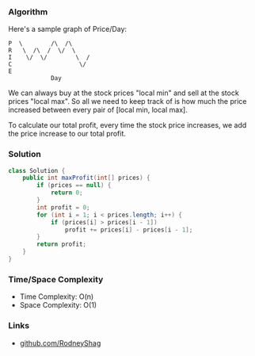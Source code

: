 ### Algorithm

Here's a sample graph of Price/Day:

```
P  \        /\  /\
R   \  /\  /  \/  \
I    \/  \/        \  /
C                   \/
E                   
            Day
```

We can always buy at the stock prices "local min" and sell at the stock prices "local max". So all we need to keep track of is how much the price increased between every pair of [local min, local max].

To calculate our total profit, every time the stock price increases, we add the price increase to our total profit.

### Solution

```java
class Solution {
    public int maxProfit(int[] prices) {
        if (prices == null) {
            return 0;
        }
        int profit = 0;
        for (int i = 1; i < prices.length; i++) {
            if (prices[i] > prices[i - 1])
                profit += prices[i] - prices[i - 1];
        }
        return profit;
    }
}
```

### Time/Space Complexity

-  Time Complexity: O(n)
- Space Complexity: O(1)

### Links

- [github.com/RodneyShag](https://github.com/RodneyShag)
